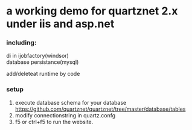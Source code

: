 
# a working demo for quartznet 2.x under iis and asp.net #

### including: ###

  di in ijobfactory(windsor)  
  database persistance(mysql) 
  
  add/deleteat runtime by code
### setup ###

1. execute database schema for your database https://github.com/quartznet/quartznet/tree/master/database/tables
2. modify connectionstring in quartz.confg
3. f5 or ctrl+f5 to run the website.


